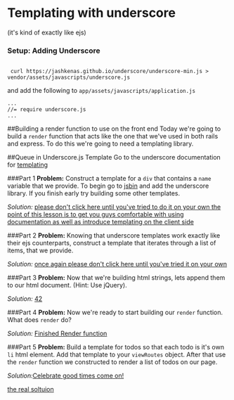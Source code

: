 # Templating with underscore
(it's kind of exactly like ejs)

### Setup: Adding Underscore

```

 curl https://jashkenas.github.io/underscore/underscore-min.js > vendor/assets/javascripts/underscore.js

```

and add the following to `app/assets/javascripts/application.js`

```
...
//= require underscore.js
...

```


##Building a render function to use on the front end
Today we're going to build a `render` function that acts like the one that we've used in both rails and express. To do this we're going to need a templating library.

##Queue in Underscore.js Template
Go to the underscore documentation for [templating](http://documentcloud.github.io/underscore/#template)

###Part 1
**Problem:** Construct a template for a `div` that contains a `name` variable that we provide. To begin go to [jsbin](http://jsbin.com/) and add the underscore library. If you finish early try building some other templates.

*Solution:* [please don't click here until you've tried to do it on your own the point of this lesson is to get you guys comfortable with using documentation as well as introduce templating on the client side](http://jsbin.com/qapeyasafa/1/edit?js,console)

###Part 2
**Problem:** Knowing that underscore templates work exactly like their ejs counterparts, construct a template that iterates through a list of items, that we provide.

*Solution:* [once again please don't click here until you've tried it on your own](http://jsbin.com/wohesixase/1/edit?js,console)

###Part 3
**Problem:** Now that we're building html strings, lets append them to our html document. (Hint: Use jQuery).

*Solution:* [42](http://jsbin.com/zabuyepeki/1/edit?js,output)


###Part 4
**Problem:** Now we're ready to start building our `render` function. What does `render` do?

*Solution:* [Finished Render function](http://jsbin.com/cumixofoca/2/edit)

###Part 5
**Problem:** Build a template for todos so that each todo is it's own `li` html element. Add that template to your `viewRoutes` object. After that use the `render` function we constructed to render a list of todos on our page.

*Solution:*[Celebrate good times come on!](https://www.youtube.com/watch?v=UWLIgjB9gGw)

[the real soltuion](http://jsbin.com/kaliwumibo/1/edit?js,output)